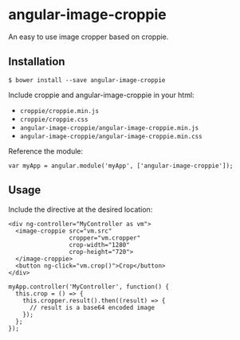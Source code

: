 # angular-image-croppie
An easy to use image cropper based on croppie.

## Installation

```
$ bower install --save angular-image-croppie
```

Include croppie and angular-image-croppie in your html:

* `croppie/croppie.min.js`
* `croppie/croppie.css`
* `angular-image-croppie/angular-image-croppie.min.js`
* `angular-image-croppie/angular-image-croppie.min.css`

Reference the module:

```
var myApp = angular.module('myApp', ['angular-image-croppie']);
```

## Usage
Include the directive at the desired location:

```
<div ng-controller="MyController as vm">
  <image-croppie src="vm.src" 
                 cropper="vm.cropper" 
                 crop-width="1280" 
                 crop-height="720">
  </image-croppie>
  <button ng-click="vm.crop()">Crop</button>
</div>
```

```
myApp.controller('MyController', function() {
  this.crop = () => {
    this.cropper.result().then((result) => {
      // result is a base64 encoded image
    });
  };
});
```